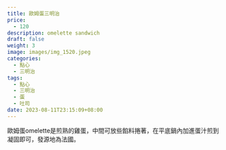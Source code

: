 ```yaml
---
title: 歐姆蛋三明治
price:
  - 120
description: omelette sandwich
draft: false
weight: 3
image: images/img_1520.jpeg
categories:
  - 點心
  - 三明治
tags:
  - 點心
  - 三明治
  - 蛋
  - 吐司
date: 2023-08-11T23:15:09+08:00
---
```

歐姆蛋omelette是煎熟的雞蛋，中間可放些餡料捲著，在平底鍋內加進蛋汁煎到凝固即可，發源地為法國。